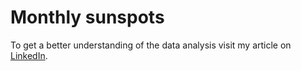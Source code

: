 <h1>Monthly sunspots</h1>

To get a better understanding of the data analysis visit my article on [LinkedIn](https://www.linkedin.com/pulse/mlpregressor-aplicado-ao-dataset-monthly-sunspots-thiago-munich/).
